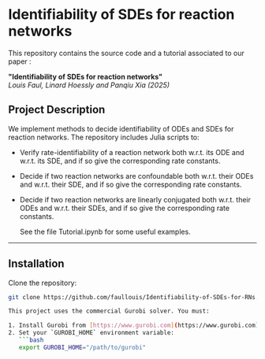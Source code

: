 # Identifiability of SDEs for reaction networks

This repository contains the source code and a tutorial associated to our paper :

**"Identifiability of SDEs for reaction networks"**  
_Louis Faul, Linard Hoessly and Panqiu Xia (2025)_

##  Project Description

We implement methods to decide identifiability of ODEs and SDEs for reaction networks. The repository includes Julia scripts to:
- Verify rate-identifiability of a reaction network both w.r.t. its ODE and w.r.t. its SDE, and if so give the corresponding rate constants.
- Decide if two reaction networks are confoundable both w.r.t. their ODEs and w.r.t. their SDE, and if so give the corresponding rate constants.
- Decide if two reaction networks are linearly conjugated both w.r.t. their ODEs and w.r.t. their SDEs, and if so give the corresponding rate constants.

  See the file Tutorial.ipynb for some useful examples.
---

## Installation

Clone the repository:

```bash
git clone https://github.com/faullouis/Identifiability-of-SDEs-for-RNs.git

This project uses the commercial Gurobi solver. You must:

1. Install Gurobi from [https://www.gurobi.com](https://www.gurobi.com)
2. Set your `GUROBI_HOME` environment variable:
   ```bash
   export GUROBI_HOME="/path/to/gurobi"
